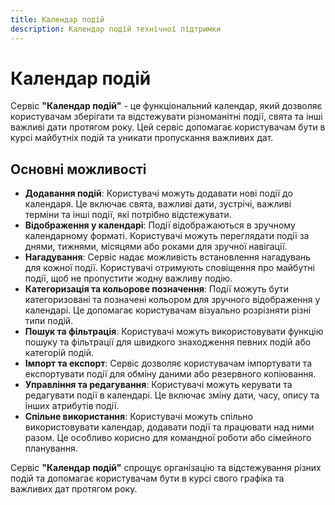 ```yaml
---
title: Календар подій
description: Календар подій технічної підтримки
---
```


# Календар подій

Сервіс **"Календар подій"** - це функціональний календар, який дозволяє користувачам зберігати та відстежувати різноманітні події, свята та інші важливі дати протягом року. Цей сервіс допомагає користувачам бути в курсі майбутніх подій та уникати пропускання важливих дат.

## Основні можливості

- **Додавання подій**: Користувачі можуть додавати нові події до календаря. Це включає свята, важливі дати, зустрічі, важливі терміни та інші події, які потрібно відстежувати.
- **Відображення у календарі**: Події відображаються в зручному календарному форматі. Користувачі можуть переглядати події за днями, тижнями, місяцями або роками для зручної навігації.
- **Нагадування**: Сервіс надає можливість встановлення нагадувань для кожної події. Користувачі отримують сповіщення про майбутні події, щоб не пропустити жодну важливу подію.
- **Категоризація та кольорове позначення**: Події можуть бути категоризовані та позначені кольором для зручного відображення у календарі. Це допомагає користувачам візуально розрізняти різні типи подій.
- **Пошук та фільтрація**: Користувачі можуть використовувати функцію пошуку та фільтрації для швидкого знаходження певних подій або категорій подій.
- **Імпорт та експорт**: Сервіс дозволяє користувачам імпортувати та експортувати події для обміну даними або резервного копіювання.
- **Управління та редагування**: Користувачі можуть керувати та редагувати події в календарі. Це включає зміну дати, часу, опису та інших атрибутів події.
- **Спільне використання**: Користувачі можуть спільно використовувати календар, додавати події та працювати над ними разом. Це особливо корисно для командної роботи або сімейного планування.

Сервіс **"Календар подій"** спрощує організацію та відстежування різних подій та допомагає користувачам бути в курсі свого графіка та важливих дат протягом року.
